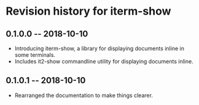 # Revision history for iterm-show

## 0.1.0.0  -- 2018-10-10

* Introducing iterm-show, a library for displaying documents inline in
  some terminals.
* Includes it2-show commandline utility for displaying documents inline.

## 0.1.0.1  -- 2018-10-10

* Rearranged the documentation to make things clearer.
